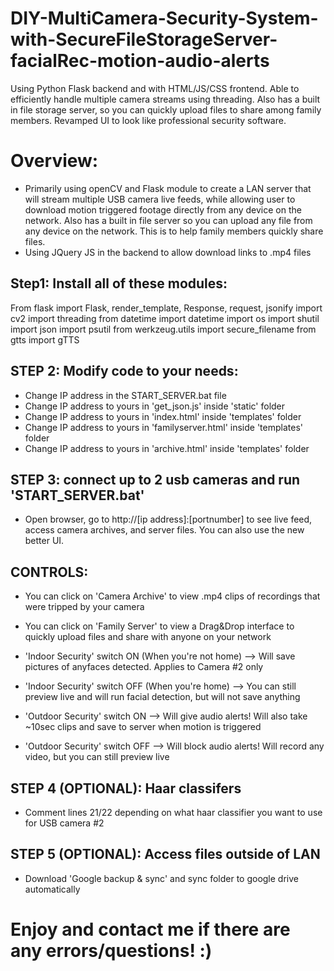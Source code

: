 # DIY-MultiCamera-Security-System-with-SecureFileStorageServer-facialRec-motion-audio-alerts
Using Python Flask backend and with HTML/JS/CSS frontend. Able to efficiently handle multiple camera streams using threading. Also has a built in file storage server, so you can quickly upload files to share among family members. Revamped UI to look like professional security software.

# Overview:
* Primarily using openCV and Flask module to create a LAN server that will stream multiple USB camera live feeds, while allowing user to download motion triggered footage directly from any device on the network. Also has a built in file server so you can upload any file from any device on the network. This is to help family members quickly share files.
* Using JQuery JS in the backend to allow download links to .mp4 files

## Step1: Install all of these modules:
From flask import Flask, render_template, Response, request, jsonify
import cv2
import threading
from datetime import datetime
import os
import shutil
import json
import psutil
from werkzeug.utils import secure_filename
from gtts import gTTS

## STEP 2: Modify code to your needs:
* Change IP address in the START_SERVER.bat file
* Change IP address to yours in 'get_json.js' inside 'static' folder
* Change IP address to yours in 'index.html' inside 'templates' folder
* Change IP address to yours in 'familyserver.html' inside 'templates' folder
* Change IP address to yours in 'archive.html' inside 'templates' folder

## STEP 3: connect up to 2 usb cameras and run 'START_SERVER.bat'
* Open browser, go to http://[ip address]:[portnumber] to see live feed, access camera archives, and server files. You can also use the new better UI.

## CONTROLS:

* You can click on 'Camera Archive' to view .mp4 clips of recordings that were tripped by your camera
* You can click on 'Family Server' to view a Drag&Drop interface to quickly upload files and share with anyone on your network

* 'Indoor Security' switch ON (When you're not home) --> Will save pictures of anyfaces detected. Applies to Camera #2 only
* 'Indoor Security' switch OFF (When you're home) --> You can still preview live and will run facial detection, but will not save anything

* 'Outdoor Security' switch ON --> Will give audio alerts! Will also take ~10sec clips and save to server when motion is triggered 
* 'Outdoor Security' switch OFF --> Will block audio alerts! Will record any video, but you can still preview live

## STEP 4 (OPTIONAL): Haar classifers
* Comment lines 21/22 depending on what haar classifier you want to use for USB camera #2

## STEP 5 (OPTIONAL): Access files outside of LAN
* Download 'Google backup & sync' and sync folder to google drive automatically

# Enjoy and contact me if there are any errors/questions! :)
